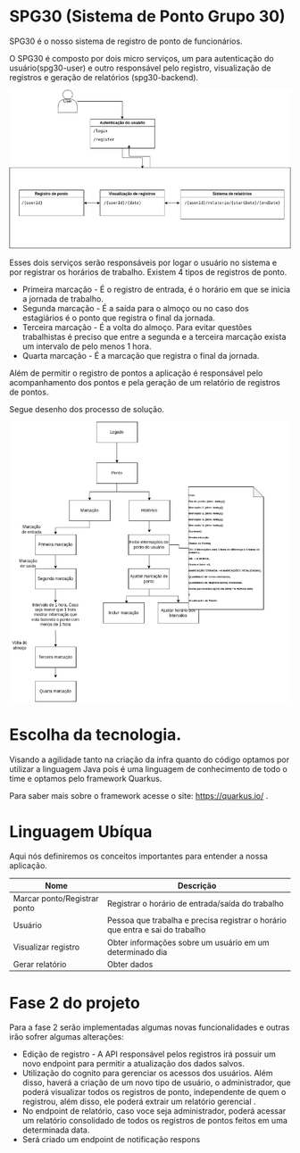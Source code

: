 # SPG30 (Sistema de Ponto Grupo 30)

SPG30 é o nosso sistema de registro de ponto de funcionários.

O SPG30 é composto por dois micro serviços, um para autenticação do usuário(spg30-user) e outro responsável pelo registro, visualização de registros e geração de relatórios (spg30-backend). 

![Solução](imagens/solucao.png)

Esses dois serviços serão responsáveis por logar o usuário no sistema e por registrar os horários de trabalho. 
Existem 4 tipos de registros de ponto.
* Primeira marcação - É o registro de entrada, é o horário em que se inicia a jornada de trabalho.
* Segunda marcação  - É a saída para o almoço ou no caso dos estagiários é o ponto que registra o final da jornada.
* Terceira marcação - É a volta do almoço. Para evitar questões trabalhistas é preciso que entre a segunda e a terceira marcação exista um intervalo de pelo menos 1 hora. 
* Quarta marcação - É a marcação que registra o final da jornada. 

Além de permitir o registro de pontos a aplicação é responsável pelo acompanhamento dos pontos e pela geração de um relatório de registros de pontos. 

Segue desenho dos processo de solução. 

![Solução](imagens/processo.png)

# Escolha da tecnologia. 

Visando a agilidade tanto na criação da infra quanto do código optamos por utilizar a linguagem Java pois é uma linguagem de conhecimento de todo o time e optamos pelo framework Quarkus. 

Para saber mais sobre o framework acesse o site: https://quarkus.io/ .

# Linguagem Ubíqua 

Aqui nós definiremos os conceitos importantes para entender a nossa aplicação.

| Nome | Descrição |
|------| --------- | 
| Marcar ponto/Registrar ponto | Registrar o horário de entrada/saída do trabalho |
| Usuário | Pessoa que trabalha e precisa registrar o horário que entra e sai do trabalho |
| Visualizar registro | Obter informações sobre um usuário em um determinado dia |
| Gerar relatório | Obter dados  |

# Fase 2 do projeto

Para a fase 2 serão implementadas algumas novas funcionalidades e outras irão sofrer algumas alterações: 
* Edição de registro - A API responsável pelos registros irá possuir um novo endpoint para permitir a atualização dos dados salvos. 
* Utilização do cognito para gerenciar os acessos dos usuários. Além disso, haverá a criação de um novo tipo de usuário, o administrador, que poderá visualizar todos os registros de ponto, independente de quem o registrou, além disso, ele poderá extrair um relatório gerencial .
* No endpoint de relatório, caso voce seja administrador, poderá acessar um relatório consolidado de todos os registros de pontos feitos em uma determinada data. 
* Será criado um endpoint de notificação respons